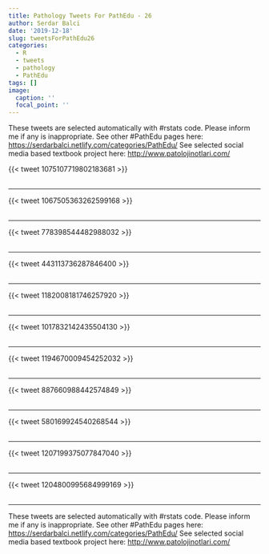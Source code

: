 ```yaml
---
title: Pathology Tweets For PathEdu - 26
author: Serdar Balci
date: '2019-12-18'
slug: tweetsForPathEdu26
categories:
  - R
  - tweets
  - pathology
  - PathEdu
tags: []
image:
  caption: ''
  focal_point: ''
---
```



These tweets are selected automatically with #rstats code. Please inform me if any is inappropriate.
See other #PathEdu pages here: https://serdarbalci.netlify.com/categories/PathEdu/ 
See selected social media based textbook project here: http://www.patolojinotlari.com/

{{< tweet 1075107719802183681 >}}
<br>
<br>
<hr>
{{< tweet 1067505363262599168 >}}
<br>
<br>
<hr>
{{< tweet 778398544482988032 >}}
<br>
<br>
<hr>
{{< tweet 443113736287846400 >}}
<br>
<br>
<hr>
{{< tweet 1182008181746257920 >}}
<br>
<br>
<hr>
{{< tweet 1017832142435504130 >}}
<br>
<br>
<hr>
{{< tweet 1194670009454252032 >}}
<br>
<br>
<hr>
{{< tweet 887660988442574849 >}}
<br>
<br>
<hr>
{{< tweet 580169924540268544 >}}
<br>
<br>
<hr>
{{< tweet 1207199375077847040 >}}
<br>
<br>
<hr>
{{< tweet 1204800995684999169 >}}
<br>
<br>
<hr>


These tweets are selected automatically with #rstats code. Please inform me if any is inappropriate.
See other #PathEdu pages here: https://serdarbalci.netlify.com/categories/PathEdu/ 
See selected social media based textbook project here: http://www.patolojinotlari.com/

